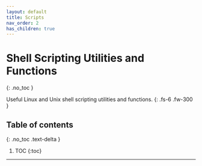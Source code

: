 ```yaml
---
layout: default
title: Scripts
nav_order: 2
has_children: true
---
```


# Shell Scripting Utilities and Functions
{: .no_toc }

Useful Linux and Unix shell scripting utilities and functions.
{: .fs-6 .fw-300 }

## Table of contents
{: .no_toc .text-delta }

1. TOC
{:toc}

---

